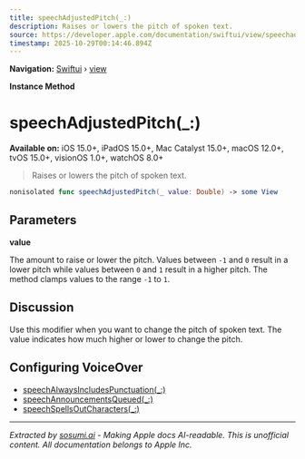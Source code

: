 ```yaml
---
title: speechAdjustedPitch(_:)
description: Raises or lowers the pitch of spoken text.
source: https://developer.apple.com/documentation/swiftui/view/speechadjustedpitch(_:)
timestamp: 2025-10-29T00:14:46.894Z
---
```


**Navigation:** [Swiftui](/documentation/swiftui) › [view](/documentation/swiftui/view)

**Instance Method**

# speechAdjustedPitch(_:)

**Available on:** iOS 15.0+, iPadOS 15.0+, Mac Catalyst 15.0+, macOS 12.0+, tvOS 15.0+, visionOS 1.0+, watchOS 8.0+

> Raises or lowers the pitch of spoken text.

```swift
nonisolated func speechAdjustedPitch(_ value: Double) -> some View
```

## Parameters

**value**

The amount to raise or lower the pitch. Values between `-1` and `0` result in a lower pitch while values between `0` and `1` result in a higher pitch. The method clamps values to the range `-1` to `1`.



## Discussion

Use this modifier when you want to change the pitch of spoken text. The value indicates how much higher or lower to change the pitch.

## Configuring VoiceOver

- [speechAlwaysIncludesPunctuation(_:)](/documentation/swiftui/view/speechalwaysincludespunctuation(_:))
- [speechAnnouncementsQueued(_:)](/documentation/swiftui/view/speechannouncementsqueued(_:))
- [speechSpellsOutCharacters(_:)](/documentation/swiftui/view/speechspellsoutcharacters(_:))

---

*Extracted by [sosumi.ai](https://sosumi.ai) - Making Apple docs AI-readable.*
*This is unofficial content. All documentation belongs to Apple Inc.*
